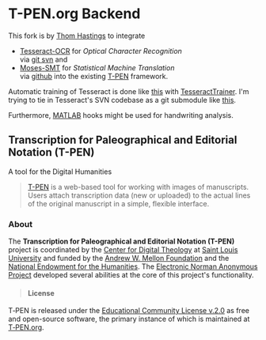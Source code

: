 T-PEN.org Backend
=================
This fork is by [Thom Hastings](http://turing.slu.edu/~hastint/) to integrate
+ [Tesseract-OCR](http://code.google.com/p/tesseract-ocr/) for _Optical Character Recognition_  
via [git svn](http://git-scm.com/docs/git-svn) and
+ [Moses-SMT](http://www.statmt.org/moses/) for _Statistical Machine Translation_  
via [github](https://github.com/moses-smt/mosesdecoder) into the existing [T-PEN](http://t-pen.org) framework.

Automatic training of Tesseract is done like [this](http://isbullsh.it/2012/06/Automatic-tesseract-training/) with [TesseractTrainer](https://github.com/BaltoRouberol/TesseractTrainer).
I'm trying to tie in Tesseract's SVN codebase as a git submodule like [this](http://fredericiana.com/2010/01/12/using-svn-repositories-as-git-submodules/).

Furthermore, [MATLAB](http://www.mathworks.com/products/matlab/) hooks might be used for handwriting analysis.

Transcription for Paleographical and Editorial Notation (T-PEN)
---------------------------------------------------------------
A tool for the Digital Humanities
> [T-PEN](http://t-pen.org) is a web-based tool for working with images of manuscripts. Users attach transcription data (new or uploaded) to the actual lines of the original manuscript in a simple, flexible interface.

### About
The **Transcription for Paleographical and Editorial Notation (T-PEN)** project is coordinated by the [Center for Digital Theology](http://www.slu.edu/x27122.xml) at [Saint Louis University](http://www.slu.edu) and funded by the [Andrew W. Mellon Foundation](http://www.mellon.org) and the [National Endowment for the Humanities](http://www.neh.gov). The [Electronic Norman Anonymous Project](http://normananonymous.org/ENAP/) developed several abilities at the core of this project's functionality.
> #### License
T‑PEN is released under the [Educational Community License v.2.0](http://opensource.org/licenses/ECL-2.0) as free and open-source software, the primary instance of which is maintained at [T‑PEN.org](http://www.t-pen.org).

